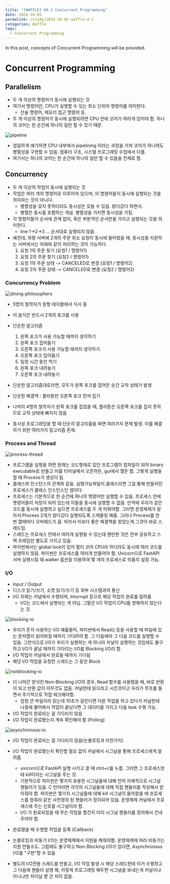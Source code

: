 ```yaml
---
title: "[WAFFLE] 04-1 Concurrent Programming"
date: 2024-10-05
permalink: /study/2024-10-05-waffle-4-1
categories: Waffle
tags:
  - Concurrent Programming
---
```


In this post, concepts of Concurrent Programming will be provided.

# Concurrent Programming

## Parallelism
- 두 개 이상의 명령어가 동시에 실행되는 것
- 여기서 명령어란, CPU가 실행할 수 있는 최소 단위의 명령어를 의미한다.
  - 산술 명령어, 메모리 접근 명령어 등.
- 두 개 이상의 명령어가 동시에 실행되려면 CPU 안에 코어가 여러개 있어야 함. 하나의 코어는 한 순간에 하나의 일만 할 수 있기 때문.

![pipeline](../..\images\2024-10-05-waffle-4-1\pipeline.png)
- 엄밀하게 얘기하면 CPU 내부에서 pipelining 이라는 과정을 거쳐 코어가 하나여도 병렬성을 구현할 수 있음. 컴퓨터 구조, 시스템 프로그래밍 수업에서 다룸.
- 여기서는 하나의 코어는 한 순간에 하나의 일만 할 수 있음을 전제로 함.

## Concurrency
- 두 개 이상의 작업이 동시에 실행되는 것
- 작업은 여러 개의 명령어로 이루어져 있으며, 이 명령어들이 동시에 실행되는 것을 의미하는 것이 아니다.
  - 병렬성을 갖지 못하더라도 동시성은 갖을 수 있음. 왔다갔다 하면서.
  - 병렬은 동시를 포함하는 개념. 병렬성을 가지면 동시성을 가짐.
- 각 명령어들이 순서에 관계 없이, 혹은 부분적인 순서만을 가지고 실행되는 것을 의미한다.
  - line 1->2->3 ... 순서대로 실행되지 않음.
- 예컨데, 와팡 서버에 2개의 주문 취소 요청이 동시에 들어왔을 때, 동시성을 지원하는 서버에서는 아래와 같이 처리하는 것이 가능하다.
  1. 요청 1의 주문 찾기 (요청1 / 명령어1)
  2. 요청 2의 주문 찾기 (요청2 / 명령어1)
  3. 요청 1의 주문 상태 -> CANCELED로 변경 (요청1 / 명령어2)
  4. 요청 2의 주문 상태 -> CANCELED로 변경 (요청2 / 명령어2)

### Concurrency Problem
![dining-philosophers](../..\images\2024-10-05-waffle-4-1\dining-philosophers.png)

- 5명의 철학자가 원형 테이블에서 식사 중
- 이 음식은 반드시 2개의 포크를 사용
- 단순한 알고리즘
  1. 왼쪽 포크가 사용 가능할 때까지 생각하기
  2. 왼쪽 포크 집어들기
  3. 오른쪽 포크가 사용 가능할 때까지 생각하기
  4. 오른쪽 포크 집어들기
  5. 일정 시간 동안 먹기
  6. 왼쪽 포크 내려놓기
  7. 오른쪽 포크 내려놓기

- 단순한 알고리즘대로라면, 모두가 왼쪽 포크를 집어든 순간 교착 상태가 발생
- 단순한 해결책 : 플라톤만 오른쪽 포크 먼저 집기
- 나머지 4명의 철학자가 왼쪽 포크를 집었을 때, 플라톤은 오른쪽 포크를 집지 못하므로 교착 상태에 빠지지 않음
- 동시성 프로그래밍을 할 때 단순히 알고리즘을 짜면 여러가지 문제 발생. 이를 해결하기 위한 여러가지 알고리즘 존재.

### Process and Thread
![process-thread](../..\images\2024-10-05-waffle-4-1\process-thread.png)
- 프로그램을 실행을 하면 원래는 코드형태로 있던 프로그램이 컴파일이 되어 binary executable로 만들고 이를 터미널에서 오픈하든, gui에서 열든 함. 그렇게 실행을 할 때 Process가 생성이 됨.
- 클래스와 인스턴스의 관계와 같음. 실행가능파일이 클래스라면 그걸 통해 만들어진 프로세스가 클래스 인스턴스인 셈이다.
- 프로세스는 기본적으로 한 순간에 하나의 명령어만 실행할 수 있음. 프로세스 안에 명령어들이 저장이 되어 있는데 이들을 동시에 실행할 수 없음. 만약에 우리가 같은 코드를 동시에 실행하고 싶으면 프로세스를 두 개 띄워야함. 그러면 운영체제가 알아서 Process 2개가 왔다갔다 실행되도록 스케줄링 해줌. 그러나 Process를 한 번 열때마다 오버헤드가 큼. 따라서 이보다 좋은 해결책을 찾았는게 그것이 바로 스레드임. 
- 스레드는 프로세스 안에서 여러개 실행될 수 있는데 웬만한 것은 전부 공유하고 스택 프레임만 별도로 가지고 있음.
- 파이썬에서는 global lock이 있어 멀티 코어 CPU라 하더라도 동시에 여러 코드를 실행하지 않음. 파이썬은 프로세스를 여러개 만들어야 함. Uvicorn으로 FastAPI 서버 실행시킬 때 walker 옵션을 이용하여 몇 개의 프로세스로 띄울지 설정 가능.

### I/O
- Input / Output
- 디스크 읽기/쓰기, 소켓 읽기/쓰기 등 외부 시스템과의 통신
- I/O 자체는 커널에서 수행되며, Inturrupt 등으로 해당 작업의 완료를 알려줌
  - I/O는 코드에서 실행되는 게 아님. 그말은 I/O 작업이 CPU를 방해하지 않는다는 것.

![blocking-io](../..\images\2024-10-05-waffle-4-1\blocking-io.png)
- 우리가 흔히 사용하는 I/O 예를들어, 파이썬에서 Read() 등을 사용할 때 파일에 있는 문자열이 읽어와질 때까지 기다려야 함. 그 다음에야 그 다음 코드를 실행할 수 있음. 그런식으로 I/O가 우리가 실행하는 게 아니라 커널이 실행하는 것임에도 불구하고 I/O가 끝날 때까지 기다리는 I/O를 Blocking I/O라 함.
- I/O 작업이 커널에서 완료될 때까지 기다림
- 해당 I/O 작업을 요청한 스레드는 그 동안 Block

![nonblocking-io](../..\images\2024-10-05-waffle-4-1\nonblocking-io.png)
- 더 나아간 방식인 Non-Blocking I/O의 경우, Read 함수를 사용했을 때, 바로 반환이 되고 반환 값이 아무것도 없음. 커널한테 읽으라고 시킨것이고 우리가 루프를 돌면서 주기적으로 직접 체크해야함.
  - 엄청 큰 파일이라 읽는데 10초가 걸린다면 다른 작업을 하고 있다가 커널한테 나중에 물어봐서 작업이 끝났다면 그 데이터를 가지고 다음 task 수행 가능.
- I/O 작업이 완료되는 걸 기다리지 않음
- I/O 작업이 완료됐는지 계속 확인해야 함 (Polling)



![asynchronous-io](../..\images\2024-10-05-waffle-4-1\asynchronous-io-1736330145511-71.png)


- I/O 작업이 완료되는 걸 기다리지 않음(논블로킹과 마찬가지)
- I/O 작업이 완료됐는지 확인할 필요 없이 커널에서 시그널을 통해 프로세스에게 알려줌
  - uvicorn으로 FastAPI 실행 시키고 끌 때 ctril+c를 누름. 그러면 그 프로세스한테 kill이라는 시그널을 주는 것.
  - 기본적으로 파이썬은 몇가지 유용한 시그널들에 대해 언어 자체적으로 시그널 핸들러가 있음. C 언어라면 각각의 시그널들에 대해 직접 핸들러를 작성해서 받아줘야 함. 파이썬은 몇가지 시그널들에 대해 kill 시그널이 들어왔을 때 프로세스를 멈춰라 같은 사전정의 된 핸들러가 정의되어 있음. 운영체제 커널에서 프로세스에 주는 신호를 시그널이라 함.
  - I/O 가 완료되었을 때 무슨 작업을 할건지 미리 시그널 핸들러를 정의해서 건네 주어야 함.
- 완료됐을 때 수행할 작업을 등록 (Callback)

- 논블로킹과 비동기 I/O는 운영체제에서 지원을 해줘야함. 운영체제에 따라 비동기는 지원 안될수도. 그럼에도 불구하고 Non-Blocking I/O가 있다면, Asynchronous I/O를 "구현"할 수 있음
- 별도의 I/O전용 스레드를 만들고, I/O 작업 발생 시 해당 스레드한테 이거 수행하고 그 다음에 핸들러 실행 해, 이렇게 프로그래밍 해두면 시그널을 보내는게 커널이냐 아니냐만 차이날 뿐 큰 차이 없음.





